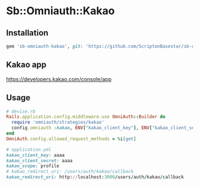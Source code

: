 # Sb::Omniauth::Kakao

## Installation

```ruby
gem 'sb-omniauth-kakao', git: 'https://github.com/ScriptonBasestar/sb-omniauth-kakao'
```

## Kakao app
https://developers.kakao.com/console/app

## Usage

```ruby
# devise.rb
Rails.application.config.middleware.use OmniAuth::Builder do
  require 'omniauth/strategies/kakao'
  config.omniauth :kakao, ENV["kakao_client_key"], ENV["kakao_client_secret"], redirect_url: ENV["kakao_redirect_uri"], scope: ENV['kakao_scope'], :strategy_class => OmniAuth::Strategies::KakaoOauth2
end
OmniAuth.config.allowed_request_methods = %i[get]
```

```ruby
# application.yml
kakao_client_key: aaaa
kakao_client_secret: aaaa
kakao_scope: profile
# kakao_redirect_uri: /users/auth/kakao/callback
kakao_redirect_uri: http://localhost:3000/users/auth/kakao/callback
```
